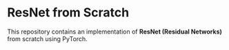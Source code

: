 # ResNet from Scratch

This repository contains an implementation of **ResNet (Residual Networks)** from scratch using PyTorch. 
